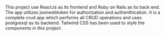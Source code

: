 This project use ReactJs as its frontend and Ruby on Rails as its back end. The app utilizes jsonwebtoken for authorization and authenthication. It is a complete crud app which performs all CRUD operations and uses postgresql as its backend. Tailwind CSS has been used to style the components in this project.